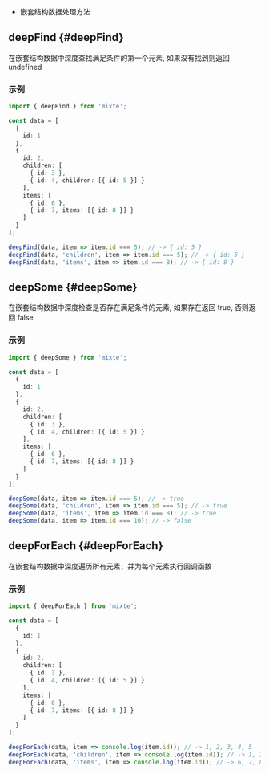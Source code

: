 - 嵌套结构数据处理方法

## deepFind {#deepFind}

在嵌套结构数据中深度查找满足条件的第一个元素, 如果没有找到则返回 undefined

### 示例

```ts twoslash
import { deepFind } from 'mixte';

const data = [
  {
    id: 1
  },
  {
    id: 2,
    children: [
      { id: 3 },
      { id: 4, children: [{ id: 5 }] }
    ],
    items: [
      { id: 6 },
      { id: 7, items: [{ id: 8 }] }
    ]
  }
];

deepFind(data, item => item.id === 5); // -> { id: 5 }
deepFind(data, 'children', item => item.id === 5); // -> { id: 5 }
deepFind(data, 'items', item => item.id === 8); // -> { id: 8 }
```

## deepSome {#deepSome}

在嵌套结构数据中深度检查是否存在满足条件的元素, 如果存在返回 true, 否则返回 false

### 示例

```ts twoslash
import { deepSome } from 'mixte';

const data = [
  {
    id: 1
  },
  {
    id: 2,
    children: [
      { id: 3 },
      { id: 4, children: [{ id: 5 }] }
    ],
    items: [
      { id: 6 },
      { id: 7, items: [{ id: 8 }] }
    ]
  }
];

deepSome(data, item => item.id === 5); // -> true
deepSome(data, 'children', item => item.id === 5); // -> true
deepSome(data, 'items', item => item.id === 8); // -> true
deepSome(data, item => item.id === 10); // -> false
```

## deepForEach {#deepForEach}

在嵌套结构数据中深度遍历所有元素，并为每个元素执行回调函数

### 示例

```ts twoslash
import { deepForEach } from 'mixte';

const data = [
  {
    id: 1
  },
  {
    id: 2,
    children: [
      { id: 3 },
      { id: 4, children: [{ id: 5 }] }
    ],
    items: [
      { id: 6 },
      { id: 7, items: [{ id: 8 }] }
    ]
  }
];

deepForEach(data, item => console.log(item.id)); // -> 1, 2, 3, 4, 5
deepForEach(data, 'children', item => console.log(item.id)); // -> 1, 2, 3, 4, 5
deepForEach(data, 'items', item => console.log(item.id)); // -> 6, 7, 8
```
